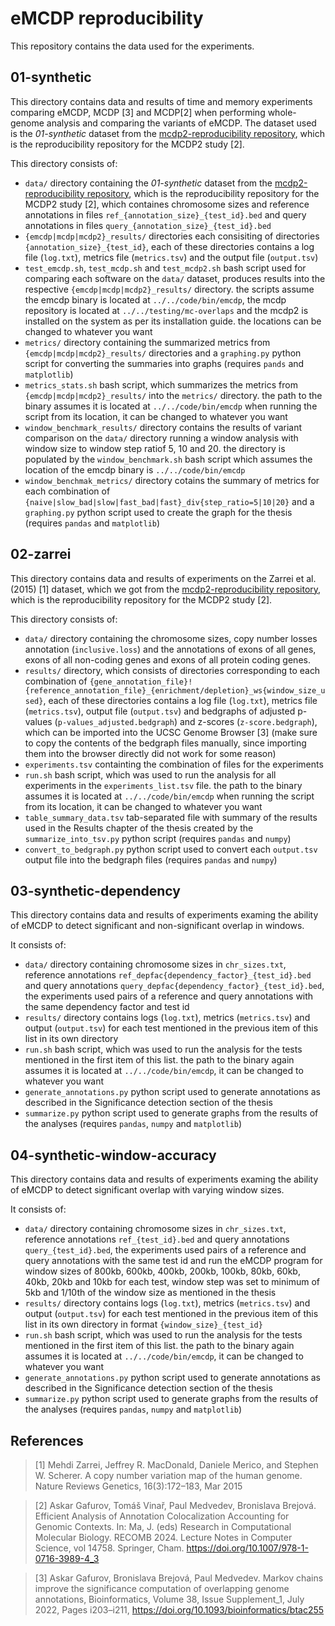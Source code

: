 # eMCDP reproducibility

This repository contains the data used for the experiments.

## 01-synthetic

This directory contains data and results of time and memory experiments comparing eMCDP, MCDP [3] and MCDP[2] when performing whole-genome analysis and comparing the variants of eMCDP. The dataset used is the *01-synthetic* dataset from the [mcdp2-reproducibility repository](https://github.com/fmfi-compbio/mcdp2-reproducibility), which is the reproducibility repository for the MCDP2 study [2].

This directory consists of:
- `data/` directory containing the *01-synthetic* dataset from the [mcdp2-reproducibility repository](https://github.com/fmfi-compbio/mcdp2-reproducibility), which is the reproducibility repository for the MCDP2 study [2], which containes chromosome sizes and reference annotations in files `ref_{annotation_size}_{test_id}.bed` and query annotations in files `query_{annotation_size}_{test_id}.bed`
- `{emcdp|mcdp|mcdp2}_results/` directories each consisiting of directories `{annotation_size}_{test_id}`, each of these directories contains a log file (`log.txt`), metrics file (`metrics.tsv`) and the output file (`output.tsv`)
- `test_emcdp.sh`, `test_mcdp.sh` and `test_mcdp2.sh` bash script used for comparing each software on the `data/` dataset, produces results into the respective `{emcdp|mcdp|mcdp2}_results/` directory. the scripts assume the emcdp binary is located at `../../code/bin/emcdp`, the mcdp repository is located at `../../testing/mc-overlaps` and the mcdp2 is installed on the system as per its installation guide. the locations can be changed to whatever you want 
- `metrics/` directory containing the summarized metrics from `{emcdp|mcdp|mcdp2}_results/` directories and a `graphing.py` python script for converting the summaries into graphs (requires `pands` and `matplotlib`)
- `metrics_stats.sh` bash script, which summarizes the metrics from `{emcdp|mcdp|mcdp2}_results/` into the `metrics/` directory. the path to the binary assumes it is located at `../../code/bin/emcdp` when running the script from its location, it can be changed to whatever you want
- `window_benchmark_results/` directory contains the results of variant comparison on the `data/` directory running a window analysis with window size to window step ratiof 5, 10 and 20. the directory is populated by the `window_benchmark.sh` bash script which assumes the location of the emcdp binary is `../../code/bin/emcdp`
- `window_benchmak_metrics/` directory cotains the summary of metrics for each combination of `{naive|slow_bad|slow|fast_bad|fast}_div{step_ratio=5|10|20}` and a `graphing.py` python script used to create the graph for the thesis (requires `pandas` and `matplotlib`)

## 02-zarrei

This directory contains data and results of experiments on the Zarrei et al. (2015) [1] dataset, which we got from the [mcdp2-reproducibility repository](https://github.com/fmfi-compbio/mcdp2-reproducibility), which is the reproducibility repository for the MCDP2 study [2].

This directory consists of:
- `data/` directory containing the chromosome sizes, copy number losses annotation (`inclusive.loss`) and the annotations of exons of all genes, exons of all non-coding genes and exons of all protein coding genes.
- `results/` directory, which consists of directories corresponding to each combination of `{gene_annotation_file}!{reference_annotation_file}_{enrichment/depletion}_ws{window_size_used}`, each of these directories contains a log file (`log.txt`), metrics file (`metrics.tsv`), output file (`output.tsv`) and bedgraphs of adjusted p-values (`p-values_adjusted.bedgraph`) and z-scores (`z-score.bedgraph`), which can be imported into the UCSC Genome Browser [3] (make sure to copy the contents of the bedgraph files manually, since importing them into the browser directly did not work for some reason)
- `experiments.tsv` containting the combination of files for the experiments
- `run.sh` bash script, which was used to run the analysis for all experiments in the `experiments_list.tsv` file. the path to the binary assumes it is located at `../../code/bin/emcdp` when running the script from its location, it can be changed to whatever you want
- `table_summary_data.tsv` tab-separated file with summary of the results used in the Results chapter of the thesis created by the `summarize_into_tsv.py` python script (requires `pandas` and `numpy`)
- `convert_to_bedgraph.py` python script used to convert each `output.tsv` output file into the bedgraph files (requires `pandas` and `numpy`)

## 03-synthetic-dependency

This directory contains data and results of experiments examing the ability of eMCDP to detect significant and non-significant overlap in windows.

It consists of:
- `data/` directory containing chromosome sizes in `chr_sizes.txt`, reference annotations `ref_depfac{dependency_factor}_{test_id}.bed` and query annotations `query_depfac{dependency_factor}_{test_id}.bed`, the experiments used pairs of a reference and query annotations with the same dependency factor and test id
- `results/` directory contains logs (`log.txt`), metrics (`metrics.tsv`) and output (`output.tsv`) for each test mentioned in the previous item of this list in its own directory
- `run.sh` bash script, which was used to run the analysis for the tests mentioned in the first item of this list. the path to the binary again assumes it is located at `../../code/bin/emcdp`, it can be changed to whatever you want
- `generate_annotations.py` python script used to generate annotations as described in the Significance detection section of the thesis
- `summarize.py` python script used to generate graphs from the results of the analyses (requires `pandas`, `numpy` and `matplotlib`)

## 04-synthetic-window-accuracy

This directory contains data and results of experiments examing the ability of eMCDP to detect significant overlap with varying window sizes.

It consists of:
- `data/` directory containing chromosome sizes in `chr_sizes.txt`, reference annotations `ref_{test_id}.bed` and query annotations `query_{test_id}.bed`, the experiments used pairs of a reference and query annotations with the same test id and run the eMCDP program for window sizes of 800kb, 600kb, 400kb, 200kb, 100kb, 80kb, 60kb, 40kb, 20kb and 10kb for each test, window step was set to minimum of 5kb and 1/10th of the window size as mentioned in the thesis
- `results/` directory contains logs (`log.txt`), metrics (`metrics.tsv`) and output (`output.tsv`) for each test mentioned in the previous item of this list in its own directory in format `{window_size}_{test_id}`
- `run.sh` bash script, which was used to run the analysis for the tests mentioned in the first item of this list. the path to the binary again assumes it is located at `../../code/bin/emcdp`, it can be changed to whatever you want
- `generate_annotations.py` python script used to generate annotations as described in the Significance detection section of the thesis
- `summarize.py` python script used to generate graphs from the results of the analyses (requires `pandas`, `numpy` and `matplotlib`)

## References

> [1] Mehdi Zarrei, Jeffrey R. MacDonald, Daniele Merico, and Stephen W. Scherer.
> A copy number variation map of the human genome. Nature Reviews Genetics,
> 16(3):172–183, Mar 2015

> [2] Askar Gafurov, Tomáš Vinař, Paul Medvedev, Bronislava Brejová. Efficient Analysis of Annotation Colocalization Accounting for Genomic Contexts. In: Ma, J. (eds) Research in Computational Molecular Biology. RECOMB 2024. Lecture Notes in Computer Science, vol 14758. Springer, Cham. https://doi.org/10.1007/978-1-0716-3989-4_3

> [3] Askar Gafurov, Bronislava Brejová, Paul Medvedev.
> Markov chains improve the significance computation of overlapping genome annotations,
> Bioinformatics, Volume 38, Issue Supplement_1, July 2022, Pages i203–i211, https://doi.org/10.1093/bioinformatics/btac255
